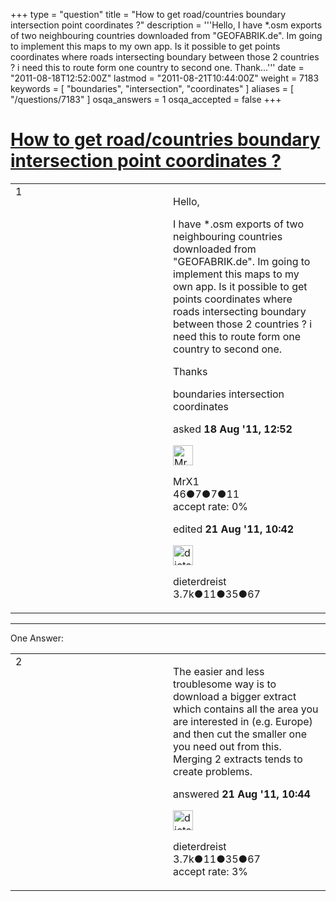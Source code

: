 +++
type = "question"
title = "How to get road/countries boundary intersection point coordinates ?"
description = '''Hello, I have *.osm exports of two neighbouring countries downloaded from &quot;GEOFABRIK.de&quot;.  Im going to implement this maps to my own app.  Is it possible to get points coordinates where roads intersecting boundary between those 2 countries ? i need this to route form one country to second one. Thank...'''
date = "2011-08-18T12:52:00Z"
lastmod = "2011-08-21T10:44:00Z"
weight = 7183
keywords = [ "boundaries", "intersection", "coordinates" ]
aliases = [ "/questions/7183" ]
osqa_answers = 1
osqa_accepted = false
+++

<div class="headNormal">

# [How to get road/countries boundary intersection point coordinates ?](/questions/7183/how-to-get-roadcountries-boundary-intersection-point-coordinates)

</div>

<div id="main-body">

<div id="askform">

<table id="question-table" style="width:100%;">
<colgroup>
<col style="width: 50%" />
<col style="width: 50%" />
</colgroup>
<tbody>
<tr>
<td style="width: 30px; vertical-align: top"><div class="vote-buttons">
<span id="post-7183-upvote" class="ajax-command post-vote up" rel="nofollow" title="I like this post (click again to cancel)"> </span>
<div id="post-7183-score" class="post-score" title="current number of votes">
1
</div>
<span id="post-7183-downvote" class="ajax-command post-vote down" rel="nofollow" title="I dont like this post (click again to cancel)"> </span> <span id="favorite-mark" class="ajax-command favorite-mark" rel="nofollow" title="mark/unmark this question as favorite (click again to cancel)"> </span>
<div id="favorite-count" class="favorite-count">
&#10;</div>
</div></td>
<td><div id="item-right">
<div class="question-body">
<p>Hello,</p>
<p>I have *.osm exports of two neighbouring countries downloaded from "GEOFABRIK.de". Im going to implement this maps to my own app. Is it possible to get points coordinates where roads intersecting boundary between those 2 countries ? i need this to route form one country to second one.</p>
<p>Thanks</p>
</div>
<div id="question-tags" class="tags-container tags">
<span class="post-tag tag-link-boundaries" rel="tag" title="see questions tagged &#39;boundaries&#39;">boundaries</span> <span class="post-tag tag-link-intersection" rel="tag" title="see questions tagged &#39;intersection&#39;">intersection</span> <span class="post-tag tag-link-coordinates" rel="tag" title="see questions tagged &#39;coordinates&#39;">coordinates</span>
</div>
<div id="question-controls" class="post-controls">
&#10;</div>
<div class="post-update-info-container">
<div class="post-update-info post-update-info-user">
<p>asked <strong>18 Aug '11, 12:52</strong></p>
<img src="https://secure.gravatar.com/avatar/e8343c2fdfd08fea47ea8a0dc5210607?s=32&amp;d=identicon&amp;r=g" class="gravatar" width="32" height="32" alt="MrX1&#39;s gravatar image" />
<p><span>MrX1</span><br />
<span class="score" title="46 reputation points">46</span><span title="7 badges"><span class="badge1">●</span><span class="badgecount">7</span></span><span title="7 badges"><span class="silver">●</span><span class="badgecount">7</span></span><span title="11 badges"><span class="bronze">●</span><span class="badgecount">11</span></span><br />
<span class="accept_rate" title="Rate of the user&#39;s accepted answers">accept rate:</span> <span title="MrX1 has no accepted answers">0%</span></p>
</div>
<div class="post-update-info post-update-info-edited">
<p><span> edited <strong>21 Aug '11, 10:42</strong> </span></p>
<img src="https://secure.gravatar.com/avatar/f09c0b7a655fed386e070e036e2da248?s=32&amp;d=identicon&amp;r=g" class="gravatar" width="32" height="32" alt="dieterdreist&#39;s gravatar image" />
<p><span>dieterdreist</span><br />
<span class="score" title="3677 reputation points"><span>3.7k</span></span><span title="11 badges"><span class="badge1">●</span><span class="badgecount">11</span></span><span title="35 badges"><span class="silver">●</span><span class="badgecount">35</span></span><span title="67 badges"><span class="bronze">●</span><span class="badgecount">67</span></span></p>
</div>
</div>
<div id="comments-container-7183" class="comments-container">
&#10;</div>
<div id="comment-tools-7183" class="comment-tools">
&#10;</div>
<div class="clear">
&#10;</div>
<div id="comment-7183-form-container" class="comment-form-container">
&#10;</div>
<div class="clear">
&#10;</div>
</div></td>
</tr>
</tbody>
</table>

------------------------------------------------------------------------

<div class="tabBar">

<span id="sort-top"></span>

<div class="headQuestions">

One Answer:

</div>

</div>

<span id="7233"></span>

<div id="answer-container-7233" class="answer">

<table style="width:100%;">
<colgroup>
<col style="width: 50%" />
<col style="width: 50%" />
</colgroup>
<tbody>
<tr>
<td style="width: 30px; vertical-align: top"><div class="vote-buttons">
<span id="post-7233-upvote" class="ajax-command post-vote up" rel="nofollow" title="I like this post (click again to cancel)"> </span>
<div id="post-7233-score" class="post-score" title="current number of votes">
2
</div>
<span id="post-7233-downvote" class="ajax-command post-vote down" rel="nofollow" title="I dont like this post (click again to cancel)"> </span>
</div></td>
<td><div class="item-right">
<div class="answer-body">
<p>The easier and less troublesome way is to download a bigger extract which contains all the area you are interested in (e.g. Europe) and then cut the smaller one you need out from this. Merging 2 extracts tends to create problems.</p>
</div>
<div class="answer-controls post-controls">
&#10;</div>
<div class="post-update-info-container">
<div class="post-update-info post-update-info-user">
<p>answered <strong>21 Aug '11, 10:44</strong></p>
<img src="https://secure.gravatar.com/avatar/f09c0b7a655fed386e070e036e2da248?s=32&amp;d=identicon&amp;r=g" class="gravatar" width="32" height="32" alt="dieterdreist&#39;s gravatar image" />
<p><span>dieterdreist</span><br />
<span class="score" title="3677 reputation points"><span>3.7k</span></span><span title="11 badges"><span class="badge1">●</span><span class="badgecount">11</span></span><span title="35 badges"><span class="silver">●</span><span class="badgecount">35</span></span><span title="67 badges"><span class="bronze">●</span><span class="badgecount">67</span></span><br />
<span class="accept_rate" title="Rate of the user&#39;s accepted answers">accept rate:</span> <span title="dieterdreist has 4 accepted answers">3%</span></p>
</div>
</div>
<div id="comments-container-7233" class="comments-container">
&#10;</div>
<div id="comment-tools-7233" class="comment-tools">
&#10;</div>
<div class="clear">
&#10;</div>
<div id="comment-7233-form-container" class="comment-form-container">
&#10;</div>
<div class="clear">
&#10;</div>
</div></td>
</tr>
</tbody>
</table>

</div>

<div class="paginator-container-left">

</div>

</div>

</div>

